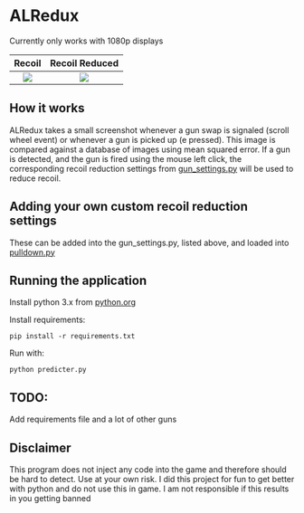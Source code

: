 # ALRedux

Currently only works with 1080p displays


Recoil             |  Recoil Reduced
:-------------------------:|:-------------------------:
![](https://github.com/josephp27/ApexLegendsGunRecoilReducer/blob/master/examples/recoil.gif)  |  ![](https://github.com/josephp27/ApexLegendsGunRecoilReducer/blob/master/examples/no-recoil.gif)


## How it works
ALRedux takes a small screenshot whenever a gun swap is signaled (scroll wheel event) or whenever a gun is picked up (e pressed). This image is compared against a database of images using mean squared error. If a gun is detected, and the gun is fired using the mouse left click, the corresponding recoil reduction settings from [gun_settings.py](https://github.com/josephp27/ApexLegendsGunRecoilReducer/blob/master/guns/gun_settings/gun_settings.py) will be used to reduce recoil.

## Adding your own custom recoil reduction settings
These can be added into the gun_settings.py, listed above, and loaded into [pulldown.py](https://github.com/josephp27/ApexLegendsGunRecoilReducer/blob/master/mouse_events/pull_down.py) 

## Running the application
Install python 3.x from [python.org](https://www.python.org/)


Install requirements:
```
pip install -r requirements.txt
```
Run with:
```
python predicter.py
```

## TODO:
Add requirements file and a lot of other guns

## Disclaimer
This program does not inject any code into the game and therefore should be hard to detect. Use at your own risk. I did this project for fun to get better with python and do not use this in game. I am not responsible if this results in you getting banned
